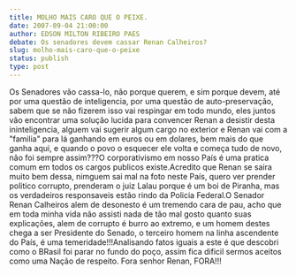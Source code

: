 ```yaml
---
title: MOLHO MAIS CARO QUE O PEIXE.
date: 2007-09-04 21:00:00
author: EDSON MILTON RIBEIRO PAES
debate: Os senadores devem cassar Renan Calheiros?
slug: molho-mais-caro-que-o-peixe
status: publish 
type: post
---
```


Os Senadores vão cassa-lo, não porque querem, e sim porque devem, até por uma questão de inteligencia, por uma questão de auto-preservação, sabem que se não fizerem isso vai respingar em todo mundo, eles juntos vão encontrar uma solução lucida para convencer Renan a desistir desta ininteligencia, alguem vai sugerir algum cargo no exterior e Renan vai com a "familia" para lá ganhando em euros ou em dolares, bem mais do que ganha aqui, e quando o povo o esquecer ele volta e começa tudo de novo, não foi sempre assim???O corporativismo em nosso País é uma pratica comum em todos os cargos publicos existe.Acredito que Renan se saira muito bem dessa, nimguem sai mal na foto neste País, quero ver prender politico corrupto, prenderam o juiz Lalau porque é um boi de Piranha, mas os verdadeiros responsaveis estão rindo da Policia Federal.O Senador Renan Calheiros alem de desonesto é um tremendo cara de pau, acho que em toda minha vida não assisti nada de tão mal gosto quanto suas explicações, alem de corrupto é burro ao extremo, e um homem destes chega a ser Presidente do Senado, o terceiro homem na linha ascendente do País, é uma temeridade!!!Analisando fatos iguais a este é que descobri como o BRasil foi parar no fundo do poço, assim fica dificil sermos aceitos como uma Nação de respeito. Fora senhor Renan, FORA!!!
